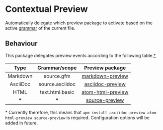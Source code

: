 # Contextual Preview
Automatically delegate which preview package to activate based on the active [grammar](https://atom.io/docs/latest/using-atom-grammar) of the current file.

## Behaviour
This package delegates preview events according to the following table.[*](#)

| Type     | Grammar/scope   | Preview package                                                 |
|:--------:|:---------------:|:---------------------------------------------------------------:|
| Markdown | source.gfm      | [markdown-preview](https://atom.io/packages/markdown-preview)   |
| AsciiDoc | source.asciidoc | [asciidoc-preview](https://atom.io/packages/asciidoc-preview)   |
| HTML     | text.html.basic | [atom-html-preview](https://atom.io/packages/atom-html-preview) |
| __*__    | __*__           | [source-preview](https://atom.io/packages/source-preview)       |

\* Currently therefore, this means that `apm install asciidoc-preview atom-html-preview source-preview` is required. Configuration options will be added in future.
